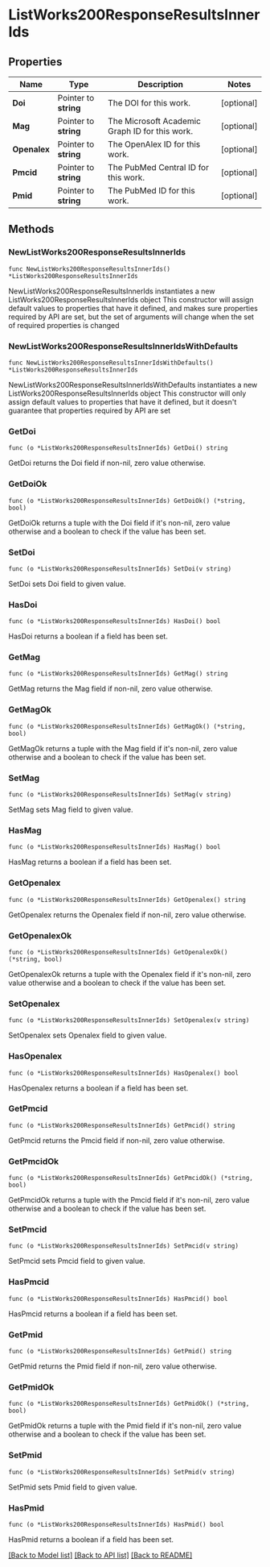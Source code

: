 # ListWorks200ResponseResultsInnerIds

## Properties

Name | Type | Description | Notes
------------ | ------------- | ------------- | -------------
**Doi** | Pointer to **string** | The DOI for this work. | [optional] 
**Mag** | Pointer to **string** | The Microsoft Academic Graph ID for this work. | [optional] 
**Openalex** | Pointer to **string** | The OpenAlex ID for this work. | [optional] 
**Pmcid** | Pointer to **string** | The PubMed Central ID for this work. | [optional] 
**Pmid** | Pointer to **string** | The PubMed ID for this work. | [optional] 

## Methods

### NewListWorks200ResponseResultsInnerIds

`func NewListWorks200ResponseResultsInnerIds() *ListWorks200ResponseResultsInnerIds`

NewListWorks200ResponseResultsInnerIds instantiates a new ListWorks200ResponseResultsInnerIds object
This constructor will assign default values to properties that have it defined,
and makes sure properties required by API are set, but the set of arguments
will change when the set of required properties is changed

### NewListWorks200ResponseResultsInnerIdsWithDefaults

`func NewListWorks200ResponseResultsInnerIdsWithDefaults() *ListWorks200ResponseResultsInnerIds`

NewListWorks200ResponseResultsInnerIdsWithDefaults instantiates a new ListWorks200ResponseResultsInnerIds object
This constructor will only assign default values to properties that have it defined,
but it doesn't guarantee that properties required by API are set

### GetDoi

`func (o *ListWorks200ResponseResultsInnerIds) GetDoi() string`

GetDoi returns the Doi field if non-nil, zero value otherwise.

### GetDoiOk

`func (o *ListWorks200ResponseResultsInnerIds) GetDoiOk() (*string, bool)`

GetDoiOk returns a tuple with the Doi field if it's non-nil, zero value otherwise
and a boolean to check if the value has been set.

### SetDoi

`func (o *ListWorks200ResponseResultsInnerIds) SetDoi(v string)`

SetDoi sets Doi field to given value.

### HasDoi

`func (o *ListWorks200ResponseResultsInnerIds) HasDoi() bool`

HasDoi returns a boolean if a field has been set.

### GetMag

`func (o *ListWorks200ResponseResultsInnerIds) GetMag() string`

GetMag returns the Mag field if non-nil, zero value otherwise.

### GetMagOk

`func (o *ListWorks200ResponseResultsInnerIds) GetMagOk() (*string, bool)`

GetMagOk returns a tuple with the Mag field if it's non-nil, zero value otherwise
and a boolean to check if the value has been set.

### SetMag

`func (o *ListWorks200ResponseResultsInnerIds) SetMag(v string)`

SetMag sets Mag field to given value.

### HasMag

`func (o *ListWorks200ResponseResultsInnerIds) HasMag() bool`

HasMag returns a boolean if a field has been set.

### GetOpenalex

`func (o *ListWorks200ResponseResultsInnerIds) GetOpenalex() string`

GetOpenalex returns the Openalex field if non-nil, zero value otherwise.

### GetOpenalexOk

`func (o *ListWorks200ResponseResultsInnerIds) GetOpenalexOk() (*string, bool)`

GetOpenalexOk returns a tuple with the Openalex field if it's non-nil, zero value otherwise
and a boolean to check if the value has been set.

### SetOpenalex

`func (o *ListWorks200ResponseResultsInnerIds) SetOpenalex(v string)`

SetOpenalex sets Openalex field to given value.

### HasOpenalex

`func (o *ListWorks200ResponseResultsInnerIds) HasOpenalex() bool`

HasOpenalex returns a boolean if a field has been set.

### GetPmcid

`func (o *ListWorks200ResponseResultsInnerIds) GetPmcid() string`

GetPmcid returns the Pmcid field if non-nil, zero value otherwise.

### GetPmcidOk

`func (o *ListWorks200ResponseResultsInnerIds) GetPmcidOk() (*string, bool)`

GetPmcidOk returns a tuple with the Pmcid field if it's non-nil, zero value otherwise
and a boolean to check if the value has been set.

### SetPmcid

`func (o *ListWorks200ResponseResultsInnerIds) SetPmcid(v string)`

SetPmcid sets Pmcid field to given value.

### HasPmcid

`func (o *ListWorks200ResponseResultsInnerIds) HasPmcid() bool`

HasPmcid returns a boolean if a field has been set.

### GetPmid

`func (o *ListWorks200ResponseResultsInnerIds) GetPmid() string`

GetPmid returns the Pmid field if non-nil, zero value otherwise.

### GetPmidOk

`func (o *ListWorks200ResponseResultsInnerIds) GetPmidOk() (*string, bool)`

GetPmidOk returns a tuple with the Pmid field if it's non-nil, zero value otherwise
and a boolean to check if the value has been set.

### SetPmid

`func (o *ListWorks200ResponseResultsInnerIds) SetPmid(v string)`

SetPmid sets Pmid field to given value.

### HasPmid

`func (o *ListWorks200ResponseResultsInnerIds) HasPmid() bool`

HasPmid returns a boolean if a field has been set.


[[Back to Model list]](../README.md#documentation-for-models) [[Back to API list]](../README.md#documentation-for-api-endpoints) [[Back to README]](../README.md)


